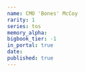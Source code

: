 ```yaml
---
name: CMO 'Bones' McCoy
rarity: 1
series: tos
memory_alpha:
bigbook_tier: -1
in_portal: true
date:
published: true
---
```



